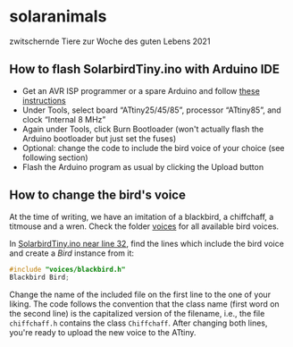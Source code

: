 # solaranimals
zwitschernde Tiere zur Woche des guten Lebens 2021

## How to flash SolarbirdTiny.ino with Arduino IDE

- Get an AVR ISP programmer or a spare Arduino and follow [these instructions](https://create.arduino.cc/projecthub/arjun/programming-attiny85-with-arduino-uno-afb829)
- Under Tools, select board “ATtiny25/45/85”, processor “ATtiny85”, and clock “Internal 8 MHz”
- Again under Tools, click Burn Bootloader (won't actually flash the Arduino bootloader but just set the fuses)
- Optional: change the code to include the bird voice of your choice (see following section)
- Flash the Arduino program as usual by clicking the Upload button

## How to change the bird's voice

At the time of writing, we have an imitation of a blackbird, a chiffchaff, a titmouse and a wren. Check the folder [voices](SolarbirdTiny/voices/) for all available bird voices.

In [SolarbirdTiny.ino near line 32](SolarbirdTiny/SolarbirdTiny.ino#L32), find the lines which include the bird voice and create a _Bird_ instance from it:
```c++
#include "voices/blackbird.h"
Blackbird Bird;
```

Change the name of the included file on the first line to the one of your liking. The code follows the convention that the class name (first word on the second line) is the capitalized version of the filename, i.e., the file `chiffchaff.h` contains the class `Chiffchaff`. After changing both lines, you're ready to upload the new voice to the ATtiny.
